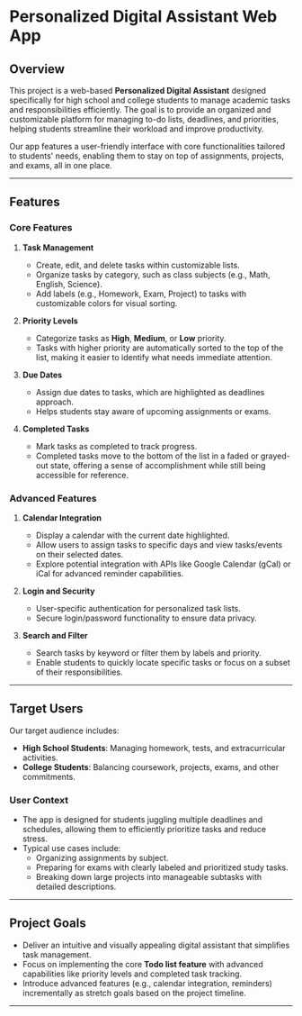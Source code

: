 # **Personalized Digital Assistant Web App**

## **Overview**
This project is a web-based **Personalized Digital Assistant** designed specifically for high school and college students to manage academic tasks and responsibilities efficiently. The goal is to provide an organized and customizable platform for managing to-do lists, deadlines, and priorities, helping students streamline their workload and improve productivity.

Our app features a user-friendly interface with core functionalities tailored to students' needs, enabling them to stay on top of assignments, projects, and exams, all in one place.

---

## **Features**

### **Core Features**
1. **Task Management**
   - Create, edit, and delete tasks within customizable lists.
   - Organize tasks by category, such as class subjects (e.g., Math, English, Science).
   - Add labels (e.g., Homework, Exam, Project) to tasks with customizable colors for visual sorting.

2. **Priority Levels**
   - Categorize tasks as **High**, **Medium**, or **Low** priority.
   - Tasks with higher priority are automatically sorted to the top of the list, making it easier to identify what needs immediate attention.

3. **Due Dates**
   - Assign due dates to tasks, which are highlighted as deadlines approach.
   - Helps students stay aware of upcoming assignments or exams.

4. **Completed Tasks**
   - Mark tasks as completed to track progress.
   - Completed tasks move to the bottom of the list in a faded or grayed-out state, offering a sense of accomplishment while still being accessible for reference.

### **Advanced Features**
1. **Calendar Integration**
   - Display a calendar with the current date highlighted.
   - Allow users to assign tasks to specific days and view tasks/events on their selected dates.
   - Explore potential integration with APIs like Google Calendar (gCal) or iCal for advanced reminder capabilities.

2. **Login and Security**
   - User-specific authentication for personalized task lists.
   - Secure login/password functionality to ensure data privacy.

3. **Search and Filter**
   - Search tasks by keyword or filter them by labels and priority.
   - Enable students to quickly locate specific tasks or focus on a subset of their responsibilities.

---

## **Target Users**
Our target audience includes:
- **High School Students**: Managing homework, tests, and extracurricular activities.
- **College Students**: Balancing coursework, projects, exams, and other commitments.

### **User Context**
- The app is designed for students juggling multiple deadlines and schedules, allowing them to efficiently prioritize tasks and reduce stress.
- Typical use cases include:
  - Organizing assignments by subject.
  - Preparing for exams with clearly labeled and prioritized study tasks.
  - Breaking down large projects into manageable subtasks with detailed descriptions.

---

## **Project Goals**
- Deliver an intuitive and visually appealing digital assistant that simplifies task management.
- Focus on implementing the core **Todo list feature** with advanced capabilities like priority levels and completed task tracking.
- Introduce advanced features (e.g., calendar integration, reminders) incrementally as stretch goals based on the project timeline.

---
